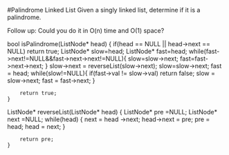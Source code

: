 #Palindrome Linked List
Given a singly linked list, determine if it is a palindrome.

Follow up:
Could you do it in O(n) time and O(1) space?


bool isPalindrome(ListNode* head) {
        if(head == NULL || head->next == NULL)
            return true;
        ListNode* slow=head;
        ListNode* fast=head;
         while(fast->next!=NULL&&fast->next->next!=NULL){
            slow=slow->next;
            fast=fast->next->next;
        }
        slow->next = reverseList(slow->next);
         slow=slow->next;
         fast = head;
        while(slow!=NULL){
            if(fast->val != slow->val)
                return false;
            slow = slow->next;
            fast = fast->next;
        }
        
        return true;
    }
    
ListNode* reverseList(ListNode* head) {
        ListNode* pre =NULL;
        ListNode* next =NULL;
        while(head)
        {
            next = head ->next;
            head->next = pre;
            pre = head;
            head = next;
        }
        
        return pre;
    }
